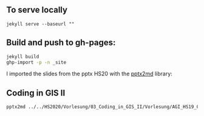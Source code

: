 
## To serve locally

```
jekyll serve --baseurl ""
```

## Build and push to gh-pages:



```bash
jekyll build
ghp-import -p -n _site
```



I imported the slides from the pptx HS20 with the [pptx2md](https://github.com/ssine/pptx2md) library:


## Coding in GIS II

```bash
pptx2md ../../HS2020/Vorlesung/03_Coding_in_GIS_II/Vorlesung/AGI_HS19_06_Coding_in_GIS_II.pptx -o Coding_in_GIS_II/index.md --disable-escaping
```


